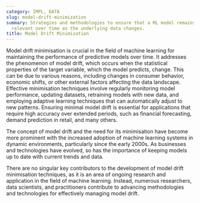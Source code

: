 ```yaml
---
category: IMPL, DATA
slug: model-drift-minimization
summary: Strategies and methodologies to ensure that a ML model remains accurate and
  relevant over time as the underlying data changes.
title: Model Drift Minimization
---
```


Model drift minimisation is crucial in the field of machine learning for maintaining the performance of predictive models over time. It addresses the phenomenon of model drift, which occurs when the statistical properties of the target variable, which the model predicts, change. This can be due to various reasons, including changes in consumer behavior, economic shifts, or other external factors affecting the data landscape. Effective minimisation techniques involve regularly monitoring model performance, updating datasets, retraining models with new data, and employing adaptive learning techniques that can automatically adjust to new patterns. Ensuring minimal model drift is essential for applications that require high accuracy over extended periods, such as financial forecasting, demand prediction in retail, and many others.

The concept of model drift and the need for its minimisation have become more prominent with the increased adoption of machine learning systems in dynamic environments, particularly since the early 2000s. As businesses and technologies have evolved, so has the importance of keeping models up to date with current trends and data.

There are no singular key contributors to the development of model drift minimisation techniques, as it is an area of ongoing research and application in the field of machine learning. Instead, numerous researchers, data scientists, and practitioners contribute to advancing methodologies and technologies for effectively managing model drift.